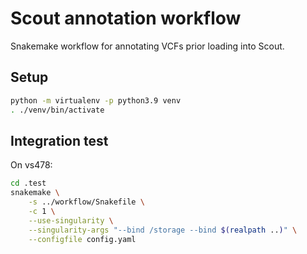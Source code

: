 # Scout annotation workflow

Snakemake workflow for annotating VCFs prior loading into Scout.

## Setup

```bash
python -m virtualenv -p python3.9 venv
. ./venv/bin/activate
```

## Integration test

On vs478:

```bash
cd .test
snakemake \
    -s ../workflow/Snakefile \
    -c 1 \
    --use-singularity \
    --singularity-args "--bind /storage --bind $(realpath ..)" \
    --configfile config.yaml
```
